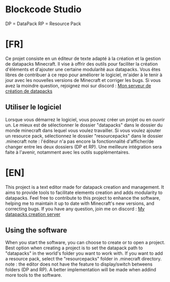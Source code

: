 # Blockcode Studio
DP = DataPack
RP = Resource Pack

# [FR]
Ce projet consiste en un éditeur de texte adapté à la création et la gestion de datapacks Minecraft. Il vise à offrir des outils pour faciliter la création d'éléments et d'ajouter une certaine modularité aux datapacks.
Vous êtes libres de contribuer à ce repo pour améliorer le logiciel, m'aider à le tenir à jour avec les nouvelles versions de Minecraft et corriger les bugs.
Si vous avez la moindre question, rejoignez moi sur discord : [Mon serveur de création de datapacks](https://discord.gg/uydHD8mNqb)

## Utiliser le logiciel
Lorsque vous démarrez le logiciel, vous pouvez créer un projet ou en ouvrir un. Le mieux est de sélectionner le dossier "datapacks" dans le dossier du monde minecraft dans lequel vous voulez travailler. Si vous voulez ajouter un resource pack, sélectionnez le dossier "resourcepacks" dans le dossier .minecraft
note : l'éditeur n'a pas encore la fonctionnalité d'afficher/de changer entre les deux dossiers (DP et RP). Une meilleure intégration sera faite à l'avenir, notamment avec les outils supplémentaires.

# [EN]
This project is a text editor made for datapack creation and management. It aims to provide tools to facilitate elements creation and adds modularity to datapacks.
Feel free to contribute to this project to enhance the software, helping me to maintain it up to date with Minecraft's new versions, and correcting bugs.
If you have any question, join me on discord : [My datapacks creation server](https://discord.gg/uydHD8mNqb)

## Using the software
When you start the software, you can choose to create or to open a project. Best option when creating a project is to set the datapack path to "datapacks" in the world's folder you want to work with. If you want to add a resource pack, select the "resourcepacks" folder in .minecraft directory.
note : the editor does not have the feature to display/switch betweens folders (DP and RP). A better implementation will be made when addind more tools to the software.
